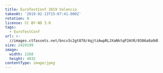 ```yaml
---
title: EuroTestConf 2019 Valencia
takenAt: '2019-02-13T15:07:41.000Z'
rotation: 0
license: CC BY-ND 3.0
tags:
  - EuroTestConf
url: >-
  //images.ctfassets.net/bncv3c2gt878/4qjtzAwpRLJXaNktqP2AtR/0386a8a9db02297f8010b27284f85f8b/eurotestconf-2019-valencia_33320078698_o
size: 2429199
image:
  width: 2268
  height: 4032
contentType: image/jpeg
---
```


